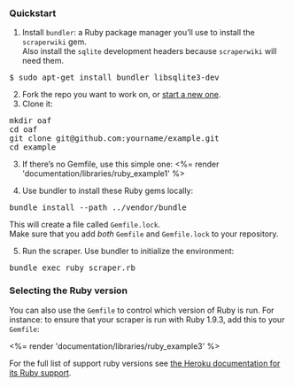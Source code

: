 ### Quickstart

1. Install `bundler`: a Ruby package manager you’ll use to install the `scraperwiki` gem.<br>
Also install the `sqlite` development headers because `scraperwiki` will need them.
<pre>$ sudo apt-get install bundler libsqlite3-dev</pre>

2. Fork the repo you want to work on, or [start a new one](https://morph.io/scrapers/new).
3. Clone it:
<pre>
mkdir oaf
cd oaf
git clone git@github.com:yourname/example.git
cd example
</pre>

3. If there’s no Gemfile, use this simple one:
<%= render 'documentation/libraries/ruby_example1' %>

4. Use bundler to install these Ruby gems locally:
<pre>bundle install --path ../vendor/bundle</pre>
This will create a file called `Gemfile.lock`.<br>
Make sure that you add *both* `Gemfile` and `Gemfile.lock` to your repository.

5. Run the scraper. Use bundler to initialize the environment:
<pre>bundle exec ruby scraper.rb</pre>

### Selecting the Ruby version

You can also use the `Gemfile` to control which version of Ruby is run. For instance: to ensure that your scraper is run with Ruby 1.9.3, add this to your `Gemfile`:

<%= render 'documentation/libraries/ruby_example3' %>

For the full list of support ruby versions see [the Heroku documentation for its Ruby support](https://devcenter.heroku.com/articles/ruby-support#ruby-versions).
